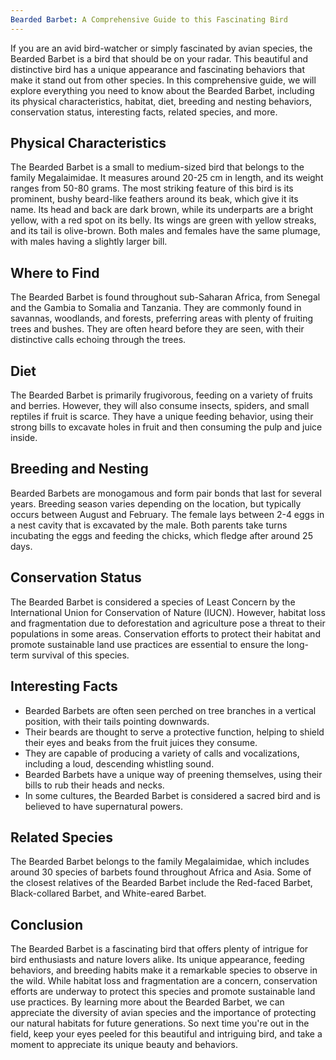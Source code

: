 ```yaml
---
Bearded Barbet: A Comprehensive Guide to this Fascinating Bird
---
```


If you are an avid bird-watcher or simply fascinated by avian species, the Bearded Barbet is a bird that should be on your radar. This beautiful and distinctive bird has a unique appearance and fascinating behaviors that make it stand out from other species. In this comprehensive guide, we will explore everything you need to know about the Bearded Barbet, including its physical characteristics, habitat, diet, breeding and nesting behaviors, conservation status, interesting facts, related species, and more.

## Physical Characteristics

The Bearded Barbet is a small to medium-sized bird that belongs to the family Megalaimidae. It measures around 20-25 cm in length, and its weight ranges from 50-80 grams. The most striking feature of this bird is its prominent, bushy beard-like feathers around its beak, which give it its name. Its head and back are dark brown, while its underparts are a bright yellow, with a red spot on its belly. Its wings are green with yellow streaks, and its tail is olive-brown. Both males and females have the same plumage, with males having a slightly larger bill.

## Where to Find

The Bearded Barbet is found throughout sub-Saharan Africa, from Senegal and the Gambia to Somalia and Tanzania. They are commonly found in savannas, woodlands, and forests, preferring areas with plenty of fruiting trees and bushes. They are often heard before they are seen, with their distinctive calls echoing through the trees.

## Diet

The Bearded Barbet is primarily frugivorous, feeding on a variety of fruits and berries. However, they will also consume insects, spiders, and small reptiles if fruit is scarce. They have a unique feeding behavior, using their strong bills to excavate holes in fruit and then consuming the pulp and juice inside.

## Breeding and Nesting

Bearded Barbets are monogamous and form pair bonds that last for several years. Breeding season varies depending on the location, but typically occurs between August and February. The female lays between 2-4 eggs in a nest cavity that is excavated by the male. Both parents take turns incubating the eggs and feeding the chicks, which fledge after around 25 days.

## Conservation Status

The Bearded Barbet is considered a species of Least Concern by the International Union for Conservation of Nature (IUCN). However, habitat loss and fragmentation due to deforestation and agriculture pose a threat to their populations in some areas. Conservation efforts to protect their habitat and promote sustainable land use practices are essential to ensure the long-term survival of this species.

## Interesting Facts

-   Bearded Barbets are often seen perched on tree branches in a vertical position, with their tails pointing downwards.
-   Their beards are thought to serve a protective function, helping to shield their eyes and beaks from the fruit juices they consume.
-   They are capable of producing a variety of calls and vocalizations, including a loud, descending whistling sound.
-   Bearded Barbets have a unique way of preening themselves, using their bills to rub their heads and necks.
-   In some cultures, the Bearded Barbet is considered a sacred bird and is believed to have supernatural powers.

## Related Species

The Bearded Barbet belongs to the family Megalaimidae, which includes around 30 species of barbets found throughout Africa and Asia. Some of the closest relatives of the Bearded Barbet include the Red-faced Barbet, Black-collared Barbet, and White-eared Barbet.

## Conclusion

The Bearded Barbet is a fascinating bird that offers plenty of intrigue for bird enthusiasts and nature lovers alike. Its unique appearance, feeding behaviors, and breeding habits make it a remarkable species to observe in the wild. While habitat loss and fragmentation are a concern, conservation efforts are underway to protect this species and promote sustainable land use practices. By learning more about the Bearded Barbet, we can appreciate the diversity of avian species and the importance of protecting our natural habitats for future generations. So next time you're out in the field, keep your eyes peeled for this beautiful and intriguing bird, and take a moment to appreciate its unique beauty and behaviors.
